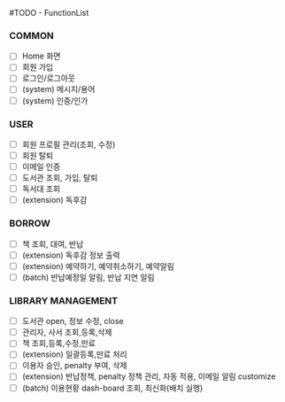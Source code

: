 #TODO - FunctionList
### COMMON
 - [ ] Home 화면 
 - [ ] 회원 가입
 - [ ] 로그인/로그아웃
 - [ ] (system) 메시지/용어
 - [ ] (system) 인증/인가 

### USER
 - [ ] 회원 프로필 관리(조회, 수정)
 - [ ] 회원 탈퇴
 - [ ] 이메일 인증
 - [ ] 도서관 조회, 가입, 탈퇴
 - [ ] 독서대 조회
 - [ ] (extension) 독후감

### BORROW
 - [ ] 책 조회, 대여, 반납
 - [ ] (extension) 독후감 정보 출력
 - [ ] (extension) 예약하기, 예약취소하기, 예약알림
 - [ ] (batch) 반납예정일 알림, 반납 지연 알림

### LIBRARY MANAGEMENT
 - [ ] 도서관 open, 정보 수정, close
 - [ ] 관리자, 사서 조회,등록,삭제
 - [ ] 책 조회,등록,수정,만료
 - [ ] (extension) 일괄등록,만료 처리
 - [ ] 이용자 승인, penalty 부여, 삭제
 - [ ] (extension) 반납정책, penalty 정책 관리, 자동 적용, 이메일 알림 customize 
 - [ ] (batch) 이용현황 dash-board 조회, 최신화(배치 실행)
